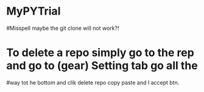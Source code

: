# MyPYTrial
#Misspell maybe the git clone will not work?!
# To delete a repo simply go to the rep and go to (gear) Setting tab go all the 
#way tot he bottom and clik delete repo copy paste and I accept btn.
